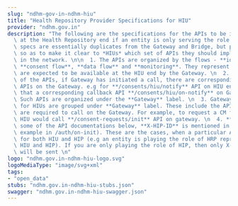 ```yaml
---
slug: "ndhm-gov-in-ndhm-hiu"
title: "Health Repository Provider Specifications for HIU"
provider: "ndhm.gov.in"
description: "The following are the specifications for the APIs to be implemented\
  \ at the Health Repository end if an entity is only serving the role of a HIU. The\
  \ specs are essentially duplicates from the Gateway and Bridge, but put together\
  \ so as to make it clear to *HIUs* which set of APIs they should implement to participate\
  \ in the network. \n\n  1. The APIs are organized by the flows - **identification**,\
  \ **consent flow**, **data flow** and **monitoring**. They represent the APIs that\
  \ are expected to be available at the HIU end by the Gateway. \n  2. For majority\
  \ of the APIs, if Gateway has initiated a call, there are corresponding callback\
  \ APIs on the Gateway. e.g for **/consents/hiu/notify** API on HIU end, its expected\
  \ that a corresponding callback API **/consents/hiu/on-notify** on Gateway is called.\
  \ Such APIs are organized under the **Gateway** label. \n  3. Gateway relevant APIs\
  \ for HIUs are grouped under **Gateway** label. These include the APIs that HIPs\
  \ are required to call on the Gateway. For example, to request a CM for consent,\
  \ HIU would call **/consent-requests/init** API on gateway. \n  4. **NOTE**, in\
  \ some of the API documentations below, **X-HIP-ID** is mentioned in header (for\
  \ example in /auth/on-init). These are the cases, when a particular API is applicable\
  \ for both HIU and HIP (e.g an entity is playing the role of HRP representing both\
  \ HIU and HIP). If you are only playing the role of HIP, then only X-HIU-ID header\
  \ will be sent \n"
logo: "ndhm.gov.in-ndhm-hiu-logo.svg"
logoMediaType: "image/svg+xml"
tags:
- "open_data"
stubs: "ndhm.gov.in-ndhm-hiu-stubs.json"
swagger: "ndhm.gov.in-ndhm-hiu-swagger.json"
---
```

